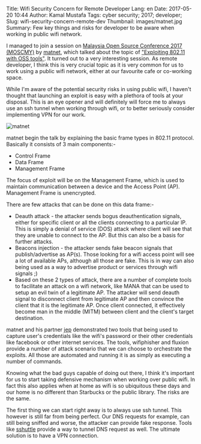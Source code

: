 Title: Wifi Security Concern for Remote Developer
Lang: en
Date: 2017-05-20 10:44
Author: Kamal Mustafa
Tags: cyber security; 2017; developer;
Slug: wifi-security-concern-remote-dev
Thumbnail: images/matnet.jpg
Summary: Few key things and risks for developer to be aware when working in public wifi network.

I managed to join a session on [Malaysia Open Source Conference 2017 (MOSCMY)][moscmy] by [matnet], 
which talked about the topic of ["Exploiting 802.11 with OSS tools"][1]. It turned out to a very interesting
session. As remote developer, I think this is very crucial topic as it is very common for us to work
using a public wifi network, either at our favourite cafe or co-working space.

While I'm aware of the potential security risks in using public wifi, I haven't thought
that launching an exploit is easy with a plethora of tools at your disposal. This is an eye opener
and will definitely will force me to always use an ssh tunnel when working through wifi, or to
better seriously consider implementing VPN for our work.

![matnet]({filename}/images/matnet.jpg)

matnet begin the talk by explaining the basic frame types in 802.11 protocol. Basically it consists
of 3 main components:-

* Control Frame
* Data Frame
* Management Frame

The focus of exploit will be on the Management Frame, which is used to maintain communication between
a device and the Access Point (AP). Management Frame is unencrypted.

There are few attacks that can be done on this data frame:-

* Deauth attack - the attacker sends bogus deauthentication signals, either for specific client or
all the clients connecting to a particular IP. This is simply a denial of service (DOS) attack where
client will see that they are unable to connect to the AP. But this can also be
a basis for further attacks.
* Beacons injection - the attacker sends fake beacon signals that publish/advertise as AP(s). Those looking
for a wifi access point will see a lot of available APs, although all those are fake. This is in way can
also being used as a way to advertise product or services through wifi signals ;)
* Based on these 2 types of attack, there are a number of complete tools to facilitate an attack on a
wifi network, like MANA that can be used to setup an evil twin of a legitimate AP. The attacker will
send deauth signal to disconnect client from legitimate AP and then convince the client that it is the
legitimate AP. Once client connected, it effectively become man in the middle (MITM) between client
and the client's target destination.

matnet and his partner [jep] demonstrated two tools that being used to capture user's credentials like
the wifi's password or their other credentials like facebook or other internet services. The tools,
wifiphisher and fluxion provide a number of attack scenario that we can choose to orchestrate the exploits.
All those are automated and running it is as simply as executing a number of commands. 

Knowing what the bad guys capable of doing out there, I think it's important for us to start taking
defensive mechanism when working over public wifi. In fact this also applies when at home as wifi is so
ubiquitous these days and our home is no different than Starbucks or the public library. The risks are the same.

The first thing we can start right away is to always use ssh tunnel. This however is still far from being
perfect. Our DNS requests for example, can still being sniffed and worse, the attacker can provide fake response.
Tools like [sshuttle] provide a way to tunnel DNS request as well. The ultimate solution is to have a VPN connection.

[matnet]:http://lanyrd.com/profile/matnet-2668/
[jep]:http://lanyrd.com/profile/jep/
[sshuttle]:https://github.com/apenwarr/sshuttle
[moscmy]:http://lanyrd.com/2017/moscmy/
[1]:http://lanyrd.com/2017/moscmy/sfqmcx/
